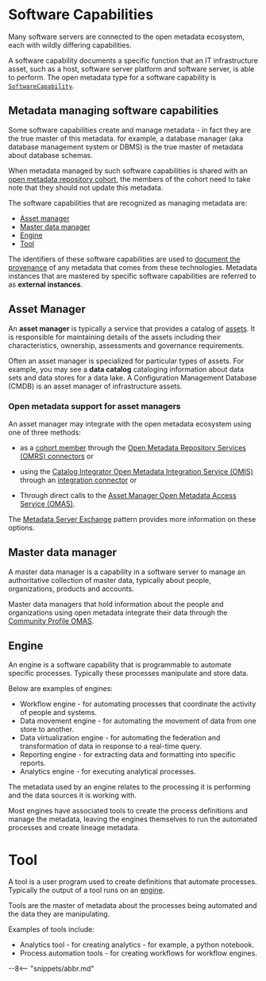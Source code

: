 <!-- SPDX-License-Identifier: CC-BY-4.0 -->
<!-- Copyright Contributors to the ODPi Egeria project. -->

# Software Capabilities

Many software servers are connected to the open metadata ecosystem, each with wildly differing
capabilities.

A software capability documents a specific function that an IT infrastructure asset, such as a host, software server platform and software server, is able to perform.
The open metadata type for a software capability is [`SoftwareCapability`](/egeria-docs/types/0/0042-Software-Capabilities).

## Metadata managing software capabilities

Some software capabilities create and manage metadata - in fact they are the true master of this
metadata. for example, a database manager (aka database management system or DBMS) is the true
master of metadata about database schemas.

When metadata managed by such software capabilities is shared with an
[open metadata repository cohort](/egeria-docs/concepts/cohort-member),
the members of the cohort need to take note that they should not update this metadata.

The software capabilities that are recognized as managing metadata are:

* [Asset manager](#asset-manager)
* [Master data manager](#master-data-manager)
* [Engine](#engine)
* [Tool](#tool)

The identifiers of these software capabilities are used to 
[document the provenance](/egeria-docs/features/metadata-provenance/overview)
of any metadata that comes from these technologies.
Metadata instances that are mastered by specific software capabilities are referred to
as **external instances**.

## Asset Manager

An **asset manager**
is typically a service that provides a catalog of [assets](/egeria-docs/concepts/asset).  It is responsible
for maintaining details of the assets including their characteristics,
ownership, assessments and governance requirements.

Often an asset manager is specialized for particular types of assets.
For example, you may see a **data catalog** cataloging information about data sets and data stores
for a data lake.
A Configuration Management Database (CMDB) is an asset manager of infrastructure assets.

### Open metadata support for asset managers

An asset manager may integrate with the open metadata ecosystem using one of three methods:

 * as a
[cohort member](/egeria-docs/concepts/cohort-member)
through the
[Open Metadata Repository Services (OMRS) connectors](/egeria-docs/concepts/repository-connector)
or 

* using the [Catalog Integrator Open Metadata Integration Service (OMIS)](/egeria-docs/services/omis/catalog-integrator/overview)
through an [integration connector](/egeria-docs/concepts/integration-connector) or

* Through direct calls to the [Asset Manager Open Metadata Access Service (OMAS)](/egeria-docs/services/omas/asset-manager/overview).

The [Metadata Server Exchange](/egeria-docs/patterns/metadata-server-exchange/overview)
pattern provides more information on these options.

## Master data manager

A master data manager is a capability in a software server to manage an authoritative
collection of master data, typically about people, organizations, products and accounts.

Master data managers that hold information about the people and organizations using open metadata
integrate their data through the [Community Profile OMAS](/egeria-docs/services/omas/community-profile/overview).

## Engine

An engine is a software capability that is programmable to automate specific
processes.  Typically these processes manipulate and store data.

Below are examples of engines:

* Workflow engine - for automating processes that coordinate the activity of people and systems.
* Data movement engine - for automating the movement of data from one store to another.
* Data virtualization engine - for automating the federation and transformation
of data in response to a real-time query.
* Reporting engine - for extracting data and formatting into specific reports.
* Analytics engine - for executing analytical processes.

The metadata used by an engine relates to the processing it is performing and the
data sources it is working with.

Most engines have associated tools to create the process definitions and manage the metadata,
leaving the engines themselves to run the automated processes and create lineage metadata.

# Tool

A tool is a user program used to create definitions that automate processes.
Typically the output of a tool runs on an [engine](#engine).

Tools are the master of metadata about the processes being automated and the
data they are manipulating.

Examples of tools include:

* Analytics tool - for creating analytics - for example, a python notebook.
* Process automation tools - for creating workflows for workflow engines.


--8<-- "snippets/abbr.md"
